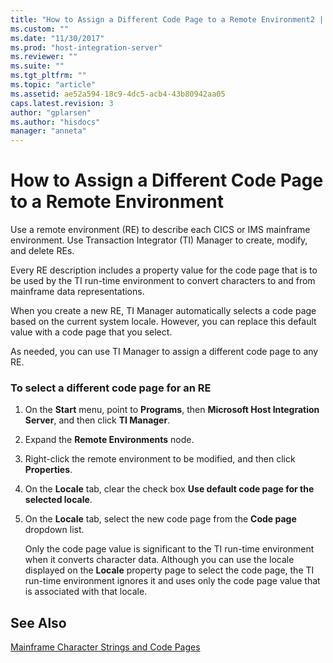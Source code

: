 ```yaml
---
title: "How to Assign a Different Code Page to a Remote Environment2 | Microsoft Docs"
ms.custom: ""
ms.date: "11/30/2017"
ms.prod: "host-integration-server"
ms.reviewer: ""
ms.suite: ""
ms.tgt_pltfrm: ""
ms.topic: "article"
ms.assetid: ae52a594-18c9-4dc5-acb4-43b80942aa05
caps.latest.revision: 3
author: "gplarsen"
ms.author: "hisdocs"
manager: "anneta"
---
```

# How to Assign a Different Code Page to a Remote Environment
Use a remote environment (RE) to describe each CICS or IMS mainframe environment. Use Transaction Integrator (TI) Manager to create, modify, and delete REs.  
  
 Every RE description includes a property value for the code page that is to be used by the TI run-time environment to convert characters to and from mainframe data representations.  
  
 When you create a new RE, TI Manager automatically selects a code page based on the current system locale. However, you can replace this default value with a code page that you select.  
  
 As needed, you can use TI Manager to assign a different code page to any RE.  
  
### To select a different code page for an RE  
  
1. On the **Start** menu, point to **Programs**, then **Microsoft Host Integration Server**, and then click **TI Manager**.  
  
2. Expand the **Remote Environments** node.  
  
3. Right-click the remote environment to be modified, and then click **Properties**.  
  
4. On the **Locale** tab, clear the check box **Use default code page for the selected locale**.  
  
5. On the **Locale** tab, select the new code page from the **Code page** dropdown list.  
  
   Only the code page value is significant to the TI run-time environment when it converts character data. Although you can use the locale displayed on the **Locale** property page to select the code page, the TI run-time environment ignores it and uses only the code page value that is associated with that locale.  
  
## See Also  
 [Mainframe Character Strings and Code Pages](../core/mainframe-character-strings-and-code-pages2.md)